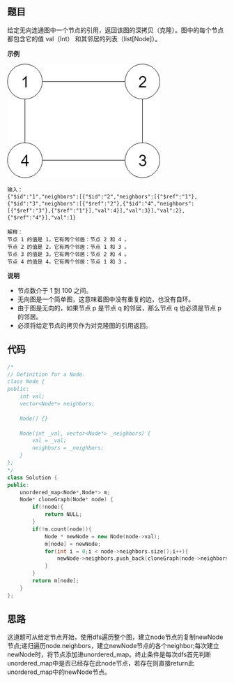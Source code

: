 ## 题目
给定无向连通图中一个节点的引用，返回该图的深拷贝（克隆）。图中的每个节点都包含它的值 val（Int） 和其邻居的列表（list[Node]）。

**示例**

![图片](static/133.png)
```
输入：
{"$id":"1","neighbors":[{"$id":"2","neighbors":[{"$ref":"1"},{"$id":"3","neighbors":[{"$ref":"2"},{"$id":"4","neighbors":[{"$ref":"3"},{"$ref":"1"}],"val":4}],"val":3}],"val":2},{"$ref":"4"}],"val":1}

解释：
节点 1 的值是 1，它有两个邻居：节点 2 和 4 。
节点 2 的值是 2，它有两个邻居：节点 1 和 3 。
节点 3 的值是 3，它有两个邻居：节点 2 和 4 。
节点 4 的值是 4，它有两个邻居：节点 1 和 3 。
```

**说明**

* 节点数介于 1 到 100 之间。
* 无向图是一个简单图，这意味着图中没有重复的边，也没有自环。
* 由于图是无向的，如果节点 p 是节点 q 的邻居，那么节点 q 也必须是节点 p 的邻居。
* 必须将给定节点的拷贝作为对克隆图的引用返回。

## 代码
```C++
/*
// Definition for a Node.
class Node {
public:
    int val;
    vector<Node*> neighbors;

    Node() {}

    Node(int _val, vector<Node*> _neighbors) {
        val = _val;
        neighbors = _neighbors;
    }
};
*/
class Solution {
public:
    unordered_map<Node*,Node*> m;
    Node* cloneGraph(Node* node) {
        if(!node){
            return NULL;
        }
        if(!m.count(node)){
            Node * newNode = new Node(node->val);
            m[node] = newNode;
            for(int i = 0;i < node->neighbors.size();i++){
                newNode->neighbors.push_back(cloneGraph(node->neighbors[i]));
            }
        }
        return m[node];
    }
};
```
## 思路

这道题可从给定节点开始，使用dfs遍历整个图，建立node节点的复制newNode节点;递归遍历node.neighbors，建立newNode节点的各个neighbor;每次建立newNode时，将节点添加进unordered_map。终止条件是每次dfs首先判断unordered_map中是否已经存在此node节点，若存在则直接return此unordered_map中的newNode节点。